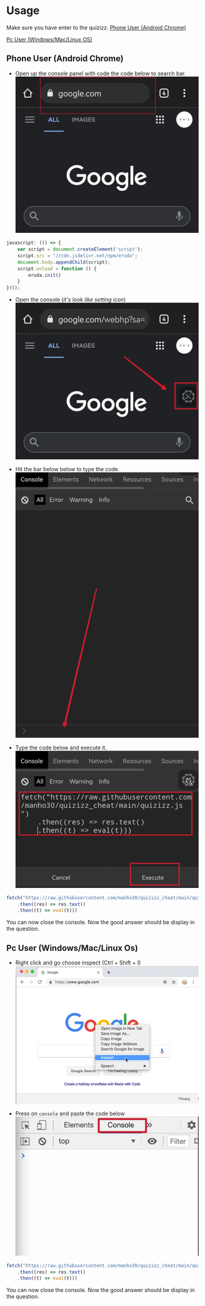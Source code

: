 # Usage
Make sure you have enter to the quizizz.
[Phone User (Android Chrome)]()

[Pc User (Windows/Mac/Linux OS)]()



## Phone User (Android Chrome)
- Open up the console panel with code the code below to search bar.
![img](https://raw.githubusercontent.com/manho30/quizizz_cheat/main/assets/figure1.jpg)
``` javascript
javascript: (() => {
    var script = document.createElement('script');
    script.src = "//cdn.jsdelivr.net/npm/eruda";
    document.body.appendChild(script);
    script.onload = function () {
        eruda.init()
    }
})();
```

- Open the console (_it's look like setting icon_) 
![img](https://raw.githubusercontent.com/manho30/quizizz_cheat/main/assets/figure2.jpg)

- Hit the bar below below to type the code. 
![img](https://raw.githubusercontent.com/manho30/quizizz_cheat/main/assets/figure3.jpg)

- Type the code below and execute it. 
![img](https://raw.githubusercontent.com/manho30/quizizz_cheat/main/assets/figure4.jpg)
```JavaScript
fetch("https://raw.githubusercontent.com/manho30/quizizz_cheat/main/quizizz.js")
    .then((res) => res.text()
    .then((t) => eval(t)))
```

You can now close the console. Now the good answer should be display in the question.


## Pc User (Windows/Mac/Linux Os)

- Right click and go choose inspect (Ctrl + Shift + I)
![img](https://raw.githubusercontent.com/manho30/quizizz_cheat/main/assets/figure5.jpg)

- Press on `console` and paste the code below
![img](https://raw.githubusercontent.com/manho30/quizizz_cheat/main/assets/figure6.jpg)

``` javascript
fetch("https://raw.githubusercontent.com/manho30/quizizz_cheat/main/quizizz.js")
    .then((res) => res.text()
    .then((t) => eval(t)))
```

You can now close the console. Now the good answer should be display in the question. 
